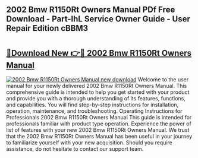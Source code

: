 ## 2002 Bmw R1150Rt Owners Manual PDf Free Download - Part-IhL Service Owner Guide - User Repair Edition cBBM3

# <h2><a href="http://bc12120.oget.top/?id=2002+Bmw+R1150Rt+Owners+Manual">🔗Download New 👉🔴 2002 Bmw R1150Rt Owners Manual</a></h2>

[![2002 Bmw R1150Rt Owners Manual new download](https://i.imgur.com/5g1atiW.png)](http://bc12120.oget.top/?id=2002+Bmw+R1150Rt+Owners+Manual)
Welcome to the user manual for your newly delivered 2002 Bmw R1150Rt Owners Manual. This comprehensive guide is intended to help you get started with your product and provide you with a thorough understanding of its features, functions, and capabilities. You will find step-by-step instructions for installation, operation, maintenance, and troubleshooting. Operating Instructions for Professionals 2002 Bmw R1150Rt Owners Manual This guide is intended for professionals familiar with product type operation. Experience the power of list of features with your new 2002 Bmw R1150Rt Owners Manual. We trust that the 2002 Bmw R1150Rt Owners Manual has been useful in your journey to familiarize yourself with your new acquisition. Should you require assistance, do not hesitate to contact our support team.

